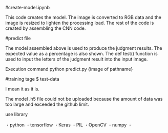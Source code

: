 #create-model.ipynb

This code creates the model.
The image is converted to RGB data and the image is resized to lighten the processing load.
The rest of the code is created by assembling the CNN code.

#predict file

The model assembled above is used to produce the judgment results.
The expected value as a percentage is also shown.
The def test() function is used to input the letters of the judgment result into the input image.

Execution command
python predict.py {image of pathname}


#training tage $ test-data

I mean it as it is.

The model .h5 file could not be uploaded because the amount of data was too large and exceeded the github limit.


use library

・python
・tensorflow
・Keras
・PIL
・OpenCV
・numpy
・
